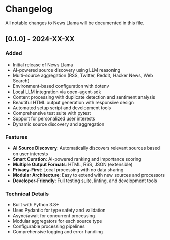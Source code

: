 # Changelog

All notable changes to News Llama will be documented in this file.

## [0.1.0] - 2024-XX-XX

### Added
- Initial release of News Llama
- AI-powered source discovery using LLM reasoning
- Multi-source aggregation (RSS, Twitter, Reddit, Hacker News, Web Search)
- Environment-based configuration with dotenv
- Local LLM integration via open-agent-sdk
- Content processing with duplicate detection and sentiment analysis
- Beautiful HTML output generation with responsive design
- Automated setup script and development tools
- Comprehensive test suite with pytest
- Support for personalized user interests
- Dynamic source discovery and aggregation

### Features
- **AI Source Discovery**: Automatically discovers relevant sources based on user interests
- **Smart Curation**: AI-powered ranking and importance scoring
- **Multiple Output Formats**: HTML, RSS, JSON (extensible)
- **Privacy-First**: Local processing with no data sharing
- **Modular Architecture**: Easy to extend with new sources and processors
- **Developer-Friendly**: Full testing suite, linting, and development tools

### Technical Details
- Built with Python 3.8+
- Uses Pydantic for type safety and validation
- Async/await for concurrent processing
- Modular aggregators for each source type
- Configurable processing pipelines
- Comprehensive logging and error handling